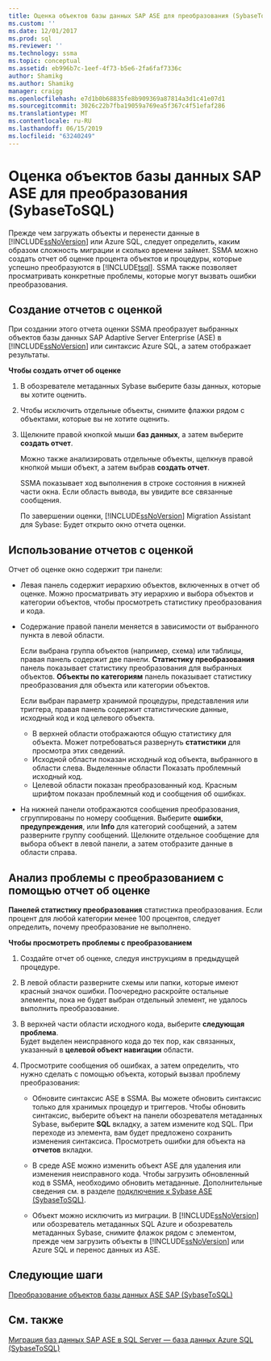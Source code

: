 ```yaml
---
title: Оценка объектов базы данных SAP ASE для преобразования (SybaseToSQL) | Документация Майкрософт
ms.custom: ''
ms.date: 12/01/2017
ms.prod: sql
ms.reviewer: ''
ms.technology: ssma
ms.topic: conceptual
ms.assetid: eb996b7c-1eef-4f73-b5e6-2fa6faf7336c
author: Shamikg
ms.author: Shamikg
manager: craigg
ms.openlocfilehash: e7d1b0b68835fe8b909369a87814a3d1c41e07d1
ms.sourcegitcommit: 3026c22b7fba19059a769ea5f367c4f51efaf286
ms.translationtype: MT
ms.contentlocale: ru-RU
ms.lasthandoff: 06/15/2019
ms.locfileid: "63240249"
---
```

# <a name="assessing-sap-ase-database-objects-for-conversion-sybasetosql"></a>Оценка объектов базы данных SAP ASE для преобразования (SybaseToSQL)
Прежде чем загружать объекты и перенести данные в [!INCLUDE[ssNoVersion](../../includes/ssnoversion-md.md)] или Azure SQL, следует определить, каким образом сложность миграции и сколько времени займет. SSMA можно создать отчет об оценке процента объектов и процедуры, которые успешно преобразуются в [!INCLUDE[tsql](../../includes/tsql-md.md)]. SSMA также позволяет просматривать конкретные проблемы, которые могут вызвать ошибки преобразования.  
  
## <a name="create-assessment-reports"></a>Создание отчетов с оценкой  
При создании этого отчета оценки SSMA преобразует выбранных объектов базы данных SAP Adaptive Server Enterprise (ASE) в [!INCLUDE[ssNoVersion](../../includes/ssnoversion-md.md)] или синтаксис Azure SQL, а затем отображает результаты.  
  
**Чтобы создать отчет об оценке**  
  
1.  В обозревателе метаданных Sybase выберите базы данных, которые вы хотите оценить.  
  
2.  Чтобы исключить отдельные объекты, снимите флажки рядом с объектами, которые вы не хотите оценить.  
  
3.  Щелкните правой кнопкой мыши **баз данных**, а затем выберите **создать отчет**.  
  
    Можно также анализировать отдельные объекты, щелкнув правой кнопкой мыши объект, а затем выбрав **создать отчет**.  
  
    SSMA показывает ход выполнения в строке состояния в нижней части окна. Если область вывода, вы увидите все связанные сообщения.  
  
    По завершении оценки, [!INCLUDE[ssNoVersion](../../includes/ssnoversion-md.md)] Migration Assistant для Sybase: Будет открыто окно отчета оценки.  
  
## <a name="use-assessment-reports"></a>Использование отчетов с оценкой  
Отчет об оценке окно содержит три панели:  
  
-   Левая панель содержит иерархию объектов, включенных в отчет об оценке. Можно просматривать эту иерархию и выбора объектов и категории объектов, чтобы просмотреть статистику преобразования и кода.  
  
-   Содержание правой панели меняется в зависимости от выбранного пункта в левой области.  
  
    Если выбрана группа объектов (например, схема) или таблицы, правая панель содержит две панели. **Статистику преобразования** панель показывает статистику преобразования для выбранных объектов. **Объекты по категориям** панель показывает статистику преобразования для объекта или категории объектов.  
  
    Если выбран параметр хранимой процедуры, представления или триггера, правая панель содержит статистические данные, исходный код и код целевого объекта.  
  
    -   В верхней области отображаются общую статистику для объекта. Может потребоваться развернуть **статистики** для просмотра этих сведений. 
    -   Исходной области показан исходный код объекта, выбранного в области слева. Выделенные области Показать проблемный исходный код.  
    -   Целевой области показан преобразованный код. Красным шрифтом показан проблемный код и сообщения об ошибках.  
  
-   На нижней панели отображаются сообщения преобразования, сгруппированы по номеру сообщения. Выберите **ошибки**, **предупреждения**, или **Info** для категорий сообщений, а затем разверните группу сообщений. Щелкните отдельное сообщение для выбора объект в левой панели, а затем отобразите данные в области справа.  
  
## <a name="analyze-conversion-problems-by-using-the-assessment-report"></a>Анализ проблемы с преобразованием с помощью отчет об оценке  
**Панелей статистику преобразования** статистика преобразования. Если процент для любой категории менее 100 процентов, следует определить, почему преобразование не выполнено.  
  
**Чтобы просмотреть проблемы с преобразованием**  
  
1.  Создайте отчет об оценке, следуя инструкциям в предыдущей процедуре.  
  
2.  В левой области разверните схемы или папки, которые имеют красный значок ошибки. Поочередно раскройте остальные элементы, пока не будет выбран отдельный элемент, не удалось выполнить преобразование.  
  
3.  В верхней части области исходного кода, выберите **следующая проблема**.  
    Будет выделен неисправного кода до тех пор, как связанных, указанный в **целевой объект навигации** области.  
  
4.  Просмотрите сообщения об ошибках, а затем определить, что нужно сделать с помощью объекта, который вызвал проблему преобразования:  
  
    -   Обновите синтаксис ASE в SSMA. Вы можете обновить синтаксис только для хранимых процедур и триггеров. Чтобы обновить синтаксис, выберите объект на панели обозревателя метаданных Sybase, выберите **SQL** вкладку, а затем измените код SQL. При переходе из элемента, вам будет предложено сохранить изменения синтаксиса. Просмотреть ошибки для объекта на **отчетов** вкладки.  
  
    -   В среде ASE можно изменить объект ASE для удаления или изменения неисправного кода. Чтобы загрузить обновленный код в SSMA, необходимо обновить метаданные. Дополнительные сведения см. в разделе [подключение к Sybase ASE &#40;SybaseToSQL&#41;](../../ssma/sybase/connecting-to-sybase-ase-sybasetosql.md).  
  
    -   Объект можно исключить из миграции. В [!INCLUDE[ssNoVersion](../../includes/ssnoversion-md.md)] или обозреватель метаданных SQL Azure и обозреватель метаданных Sybase, снимите флажок рядом с элементом, прежде чем загрузить объекты в [!INCLUDE[ssNoVersion](../../includes/ssnoversion-md.md)] или Azure SQL и перенос данных из ASE.
  
## <a name="next-steps"></a>Следующие шаги  
[Преобразование объектов базы данных ASE SAP &#40;SybaseToSQL&#41;](../../ssma/sybase/converting-sybase-ase-database-objects-sybasetosql.md)  
  
## <a name="see-also"></a>См. также  
[Миграция баз данных SAP ASE в SQL Server — база данных Azure SQL &#40;SybaseToSQL&#41;](../../ssma/sybase/migrating-sybase-ase-databases-to-sql-server-azure-sql-db-sybasetosql.md)  
  
